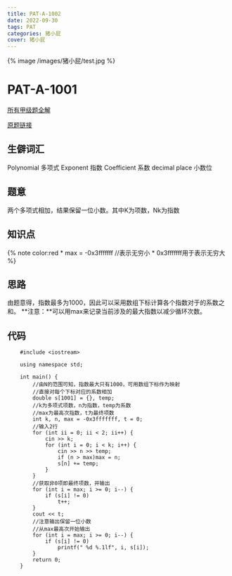 ```yaml
---
title: PAT-A-1002
date: 2022-09-30 
tags: PAT
categories: 猪小屁
cover: 猪小屁
---
```

{% image /images/猪小屁/test.jpg %}
# PAT-A-1001

[所有甲级题全解](https://github.com/Squ1rrel-K/PAT-A-CPP)

[原题链接](https://pintia.cn/problem-sets/994805342720868352/exam/problems/994805526272000000)
## 生僻词汇
Polynomial 多项式
Exponent 指数
Coefficient 系数
decimal place 小数位
## 题意
两个多项式相加，结果保留一位小数。其中K为项数，Nk为指数
## 知识点
{% note color:red
	* max = -0x3fffffff //表示无穷小
	* 0x3fffffff用于表示无穷大
%}
## 思路
由题意得，指数最多为1000，因此可以采用数组下标计算各个指数对于的系数之和。
**注意：**可以用max来记录当前涉及的最大指数以减少循环次数。
## 代码
```
	#include <iostream>

	using namespace std;

	int main() {
		//由N的范围可知，指数最大只有1000，可用数组下标作为映射
		//直接对每个下标对应的系数相加
		double s[1001] = {}, temp;
		//k为多项式项数，n为指数，temp为系数
		//max为最高次指数，t为最终项数
		int k, n, max = -0x3fffffff, t = 0;
		//输入2行
		for (int ii = 0; ii < 2; ii++) {
			cin >> k;
			for (int i = 0; i < k; i++) {
				cin >> n >> temp;
				if (n > max)max = n;
				s[n] += temp;
			}
		}
		//获取非0项即最终项数，并输出
		for (int i = max; i >= 0; i--) {
			if (s[i] != 0)
				t++;
		}
		cout << t;
		//注意输出保留一位小数
		//从max最高次开始输出
		for (int i = max; i >= 0; i--) {
			if (s[i] != 0)
				printf(" %d %.1lf", i, s[i]);
		}
		return 0;
	}
```
